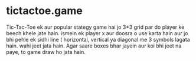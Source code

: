 # tictactoe.game
Tic-Tac-Toe ek aur popular stategy game hai jo 3*3 grid par do player ke beech khele jate hain. ismein ek player x aur doosra o use karta hain aur jo bhi pehle ek sidhi line ( horizontal, vertical ya diagonal me 3 symbols lagata hain. wahi jeet jata hain. Agar saare boxes bhar jayein aur koi bhi jeet na paye, to game draw ho jata hain.
